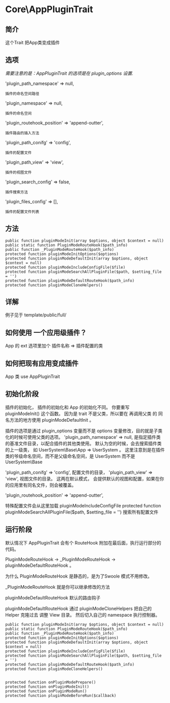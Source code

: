 # Core\AppPluginTrait

## 简介

这个Trait 把App类变成插件

## 选项
*需要注意的是：AppPluginTrait 的选项是在 plugin_options 设置.*

'plugin_path_namespace' => null,

    插件的命名空间路径
'plugin_namespace' => null,

    插件的命名空间
'plugin_routehook_position' => 'append-outter',

    插件路由的插入方法
'plugin_path_conifg' => 'config',

    插件的配置文件
'plugin_path_view' => 'view',

    插件的视图文件
'plugin_search_config' => false,

    插件搜索方法
'plugin_files_config' => [],

    插件的配置文件列表
## 方法
    public function pluginModeInit(array $options, object $context = null)
    public static function PluginModeRouteHook($path_info)
    public function _PluginModeRouteHook($path_info)
    protected function pluginModeInitOptions($options)
    protected function pluginModeDefaultInit(array $options, object $context = null)
    protected function pluginModeIncludeConfigFile($file)
    protected function pluginModeSearchAllPluginFile($path, $setting_file = '')
    protected function pluginModeDefaultRouteHook($path_info)
    protected function pluginModeCloneHelpers()
## 详解
例子见于 template/public/full/

## 如何使用 一个应用级插件？
App 的 ext 选项里加个 插件名称 => 插件配置的类

## 如何把现有应用变成插件
App 类 use AppPluginTrait

## 初始化阶段

插件的初始化， 插件的初始化和 App 的初始化不同。
你要重写 pluginModeInit() 这个函数。
因为是 trait 不是父类，所以要在 再调用父类 的 同名方法的地方使用 pluginModeDefaultInit 。

插件的选项是通过  plugin_options 变量而不是 options 变量修改，目的就是子类化的时候可使用父类的选项。
'plugin_path_namespace' => null, 是指定插件类的基准文件目录，以配合插件的其他类使用。 默认为空的时候，会去搜索插件类的上一级类， 如 UserSystem\\Base\\App => UserSystem 。 这里注意到是在插件类的爷级命名空间，而不是父级命名空间，是 UserSystem 而不是 UserSystem\\Base 

'plugin_path_conifg' => 'config', 配置文件的目录，  'plugin_path_view' => 'view',  视图文件的目录。
这两在默认模式， 会提供默认的视图和配置，如果在你的应用里有同名文件，则会被覆盖。

'plugin_routehook_position' => 'append-outter',

特殊配置文件会从这里加载 pluginModeIncludeConfigFile
    protected function pluginModeSearchAllPluginFile($path, $setting_file = '')
搜索所有配置文件


##  运行阶段

默认情况下 AppPluginTrait 会有个 RouteHook 附加在最后面，执行运行部分的代码。

PluginModeRouteHook -> _PluginModeRouteHook -> pluginModeDefaultRouteHook 。

为什么 PluginModeRouteHook 是静态的，是为了Swoole 模式不用修改。

_PluginModeRouteHook 就是你可以继承修改的方法

pluginModeDefaultRouteHook 默认的路由钩子

pluginModeDefaultRouteHook 通过 pluginModeCloneHelpers 把自己的 Helper  克隆过去
调整 View 目录。
然后切入自己的 namespace 执行控制器。


    public function pluginModeInit(array $options, object $context = null)
    public static function PluginModeRouteHook($path_info)
    public function _PluginModeRouteHook($path_info)
    protected function pluginModeInitOptions($options)
    protected function pluginModeDefaultInit(array $options, object $context = null)
    protected function pluginModeIncludeConfigFile($file)
    protected function pluginModeSearchAllPluginFile($path, $setting_file = '')
    protected function pluginModeDefaultRouteHook($path_info)
    protected function pluginModeCloneHelpers()
    
    
    protected function onPluginModePrepare()
    protected function onPluginModeInit()
    protected function onPluginModeRun()
    protected function pluginModeBeforeRun($callback)
 